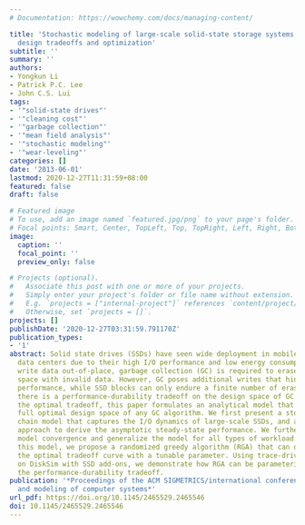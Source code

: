 ```yaml
---
# Documentation: https://wowchemy.com/docs/managing-content/

title: 'Stochastic modeling of large-scale solid-state storage systems: analysis,
  design tradeoffs and optimization'
subtitle: ''
summary: ''
authors:
- Yongkun Li
- Patrick P.C. Lee
- John C.S. Lui
tags:
- '"solid-state drives"'
- '"cleaning cost"'
- '"garbage collection"'
- '"mean field analysis"'
- '"stochastic modeling"'
- '"wear-leveling"'
categories: []
date: '2013-06-01'
lastmod: 2020-12-27T11:31:59+08:00
featured: false
draft: false

# Featured image
# To use, add an image named `featured.jpg/png` to your page's folder.
# Focal points: Smart, Center, TopLeft, Top, TopRight, Left, Right, BottomLeft, Bottom, BottomRight.
image:
  caption: ''
  focal_point: ''
  preview_only: false

# Projects (optional).
#   Associate this post with one or more of your projects.
#   Simply enter your project's folder or file name without extension.
#   E.g. `projects = ["internal-project"]` references `content/project/deep-learning/index.md`.
#   Otherwise, set `projects = []`.
projects: []
publishDate: '2020-12-27T03:31:59.791170Z'
publication_types:
- '1'
abstract: Solid state drives (SSDs) have seen wide deployment in mobiles, desktops,and
  data centers due to their high I/O performance and low energy consumption. As SSDs
  write data out-of-place, garbage collection (GC) is required to erase and reclaim
  space with invalid data. However, GC poses additional writes that hinder the I/O
  performance, while SSD blocks can only endure a finite number of erasures. Thus,
  there is a performance-durability tradeoff on the design space of GC. To characterize
  the optimal tradeoff, this paper formulates an analytical model that explores the
  full optimal design space of any GC algorithm. We first present a stochastic Markov
  chain model that captures the I/O dynamics of large-scale SSDs, and adapt the mean-field
  approach to derive the asymptotic steady-state performance. We further prove the
  model convergence and generalize the model for all types of workload. Inspired by
  this model, we propose a randomized greedy algorithm (RGA) that can operate along
  the optimal tradeoff curve with a tunable parameter. Using trace-driven simulation
  on DiskSim with SSD add-ons, we demonstrate how RGA can be parameterized to realize
  the performance-durability tradeoff.
publication: '*Proceedings of the ACM SIGMETRICS/international conference on Measurement
  and modeling of computer systems*'
url_pdf: https://doi.org/10.1145/2465529.2465546
doi: 10.1145/2465529.2465546
---
```

